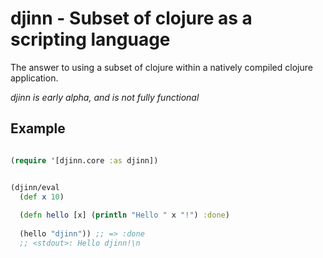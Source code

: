 # djinn - Subset of clojure as a scripting language

The answer to using a subset of clojure within a natively compiled
clojure application.

*djinn is early alpha, and is not fully functional*

## Example

```clojure

(require '[djinn.core :as djinn])


(djinn/eval
  (def x 10)
  
  (defn hello [x] (println "Hello " x "!") :done)
  
  (hello "djinn")) ;; => :done
  ;; <stdout>: Hello djinn!\n
  
```

